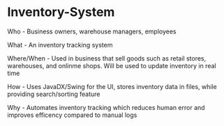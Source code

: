 # Inventory-System

Who - Business owners, warehouse managers, employees

What - An inventory tracking system 

Where/When - Used in business that sell goods such as retail stores, warehouses, and onlinme shops. Will be used to update inventory in real time

How - Uses JavaDX/Swing for the UI, stores inventory data in files, while providing search/sorting feature

Why - Automates inventory tracking which reduces human error and improves efficency compared to manual logs


